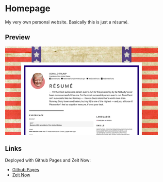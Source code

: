 # Homepage
My very own personal website. Basically this is just a résumé.

## Preview
![preview](https://github.com/serhiitaran/homepage/blob/develop/assets/images/og-image.en_US.png)

## Links
Deployed with Github Pages and Zeit Now:
- [Github Pages](https://serhiitaran.github.io/homepage/)
- [Zeit Now](https://homepage.serhiitaran.now.sh/)

